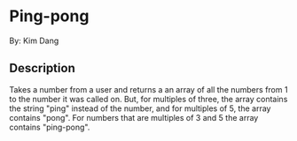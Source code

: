 # Ping-pong

By: Kim Dang

## Description 

Takes a number from a user and returns a an array of all the numbers from 1 to the number it was called on. But, for multiples of three, the array contains the string "ping" instead of the number, and for multiples of 5, the array contains "pong". For numbers that are multiples of 3 and 5 the array contains "ping-pong".

